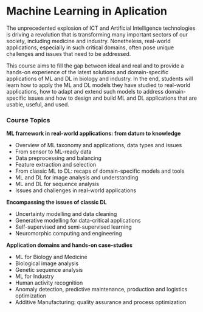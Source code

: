 # Machine Learning in Aplication

The unprecedented explosion of ICT and Artificial Intelligence technologies is driving a revolution that is transforming many important sectors of our society, including medicine and industry. Nonetheless, real-world applications, especially in such critical domains, often pose unique challenges and issues that need to be addressed.

This course aims to fill the gap between ideal and real and to provide a hands-on experience of the latest solutions and domain-specific applications of ML and DL in biology and industry. In the end, students will learn how to apply the ML and DL models they have studied to real-world applications, how to adapt and extend such models to address domain-specific issues and how to design and build ML and DL applications that are usable, useful, and used.

### Course Topics

**ML framework in real-world applications: from datum to knowledge**

- Overview of ML taxonomy and applications, data types and issues
- From sensor to ML-ready data
- Data preprocessing and balancing
- Feature extraction and selection
- From classic ML to DL: recaps of domain-specific models and tools
- ML and DL for image analysis and understanding
- ML and DL for sequence analysis
- Issues and challenges in real-world applications

**Encompassing the issues of classic DL**

- Uncertainty modelling and data cleaning
- Generative modelling for data-critical applications
- Self-supervised and semi-supervised learning
- Neuromorphic computing and engineering

**Application domains and hands-on case-studies**

- ML for Biology and Medicine
- Biological image analysis
- Genetic sequence analysis
- ML for Industry
- Human activity recognition
- Anomaly detection, predictive maintenance, production and logistics optimization
- Additive Manufacturing: quality assurance and process optimization

